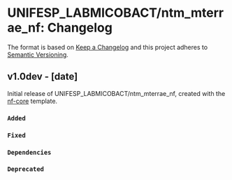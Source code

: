 # UNIFESP_LABMICOBACT/ntm_mterrae_nf: Changelog

The format is based on [Keep a Changelog](https://keepachangelog.com/en/1.0.0/)
and this project adheres to [Semantic Versioning](https://semver.org/spec/v2.0.0.html).

## v1.0dev - [date]

Initial release of UNIFESP_LABMICOBACT/ntm_mterrae_nf, created with the [nf-core](https://nf-co.re/) template.

### `Added`

### `Fixed`

### `Dependencies`

### `Deprecated`
